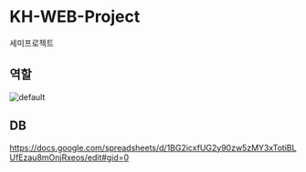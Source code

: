 # KH-WEB-Project

세미프로젝트


역할
----
![default](https://user-images.githubusercontent.com/33758950/41101945-8e26ef34-6aa0-11e8-8641-4126f6aeab4d.png)

DB
----
https://docs.google.com/spreadsheets/d/1BG2icxfUG2y90zw5zMY3xTotiBLUfEzau8mOnjRxeos/edit#gid=0
